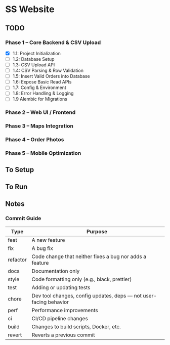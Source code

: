 # SS Website

## TODO

### Phase 1 – Core Backend & CSV Upload
- [x] 1.1: Project Initialization
- [ ] 1.2: Database Setup
- [ ] 1.3: CSV Upload API
- [ ] 1.4: CSV Parsing & Row Validation
- [ ] 1.5: Insert Valid Orders into Database
- [ ] 1.6: Expose Basic Read APIs
- [ ] 1.7: Config & Environment
- [ ] 1.8: Error Handling & Logging
- [ ] 1.9 Alembic for Migrations

### Phase 2 – Web UI / Frontend

### Phase 3 – Maps Integration

### Phase 4 – Order Photos

### Phase 5 – Mobile Optimization


## To Setup

## To Run

## Notes

### Commit Guide
| Type | Purpose |
| ----- | ----- |
| feat | A new feature |
| fix | A bug fix |
| refactor | Code change that neither fixes a bug nor adds a feature |
| docs | Documentation only |
| style | Code formatting only (e.g., black, prettier) |
| test | Adding or updating tests |
| chore | Dev tool changes, config updates, deps — not user-facing behavior |
| perf | Performance improvements |
| ci | CI/CD pipeline changes |
| build | Changes to build scripts, Docker, etc. |
| revert | Reverts a previous commit |
